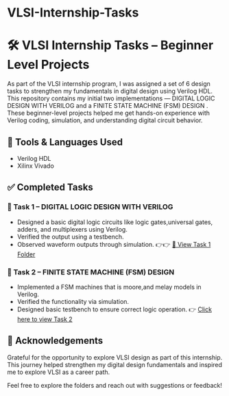 # VLSI-Internship-Tasks
# 🛠️ VLSI Internship Tasks – Beginner Level Projects
As part of the VLSI internship program, I was assigned a set of 6 design tasks to strengthen my fundamentals in digital design using Verilog HDL.
This repository contains my initial two implementations — DIGITAL LOGIC DESIGN WITH VERILOG and a FINITE STATE MACHINE (FSM) DESIGN .
These beginner-level projects helped me get hands-on experience with Verilog coding, simulation, and understanding digital circuit behavior.

## 🚀 Tools & Languages Used
- Verilog HDL
- Xilinx Vivado 

## ✅ Completed Tasks
### 📌 Task 1 – DIGITAL LOGIC DESIGN WITH VERILOG
- Designed a basic digital logic circuits like logic gates,universal gates, adders, and multiplexers using Verilog.
- Verified the output using a testbench.
- Observed waveform outputs through simulation.
👉👉 [🔗 View Task 1 Folder](./Task1_DIGITAL%20LOGIC%20DESIGN%20WITH%20VERILOG)


### 📌 Task 2 – FINITE STATE MACHINE (FSM) DESIGN 
- Implemented a FSM machines that is moore,and melay models in Verilog.
- Verified the functionality via simulation.
- Designed basic testbench to ensure correct logic operation.
👉 [Click here to view Task 2](./Task2_MuxDesign)

## 🙌 Acknowledgements
Grateful for the opportunity to explore VLSI design as part of this internship.  
This journey helped strengthen my digital design fundamentals and inspired me to explore VLSI as a career path.

Feel free to explore the folders and reach out with suggestions or feedback!
